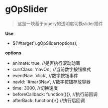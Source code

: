 gOpSlider
========

> 这是一块基于jquery的透明度切换slider插件



**Use**
*    $('#target').gOpSlider(options);


**options**
* animate: true,       //是否执行滚动动画
* currClass: 'navOn',  //当前数字按钮样式
* eventNav: 'click',   //数字按钮事件
* navId: '#mar3Nav',   //数字按钮存放容器
* time: 3000,          //切换速度
* beforeCallback: function(){}, //执行前回调
* afterBack: function(){}       //执行后回调
